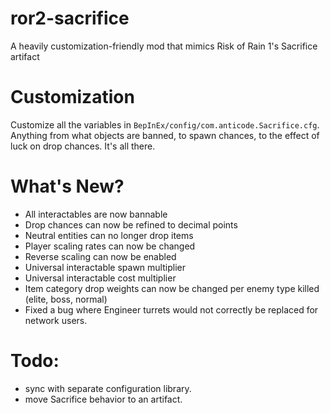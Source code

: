 # ror2-sacrifice
A heavily customization-friendly mod that mimics Risk of Rain 1's Sacrifice artifact

# Customization
Customize all the variables in `BepInEx/config/com.anticode.Sacrifice.cfg`. Anything from what objects are banned, to spawn chances, to the effect of luck on drop chances. It's all there.

# What's New?
 - All interactables are now bannable
 - Drop chances can now be refined to decimal points
 - Neutral entities can no longer drop items
 - Player scaling rates can now be changed
 - Reverse scaling can now be enabled
 - Universal interactable spawn multiplier
 - Universal interactable cost multiplier
 - Item category drop weights can now be changed per enemy type killed (elite, boss, normal)
 - Fixed a bug where Engineer turrets would not correctly be replaced for network users.

# Todo:
 - sync with separate configuration library.
 - move Sacrifice behavior to an artifact.
